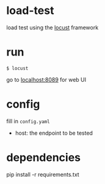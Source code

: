 # load-test
load test using the [locust](https://locust.io) framework

# run

`$ locust`

go to [localhost:8089](http://localhost:8089) for web UI

# config

fill in `config.yaml`

- host: the endpoint to be tested

# dependencies

pip install -r requirements.txt